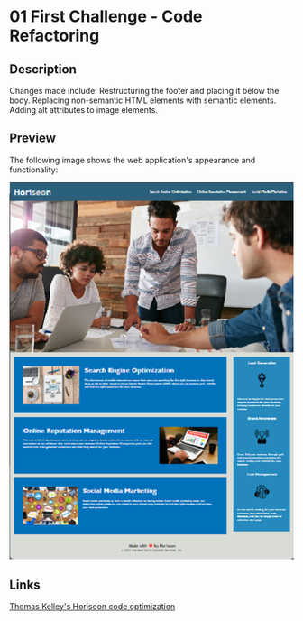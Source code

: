 # 01 First Challenge - Code Refactoring

## Description

Changes made include:
Restructuring the footer and placing it below the body.
Replacing non-semantic HTML elements with semantic elements.
Adding alt attributes to image elements.

## Preview

The following image shows the web application's appearance and functionality:

![The Horiseon webpage includes a navigation bar, a header image, and cards with text and images at the bottom of the page.](assets\images\Preview.png)

## Links 

[Thomas Kelley's Horiseon code optimization](https://thomaskelley.github.io/OptimizationChallenge/)
